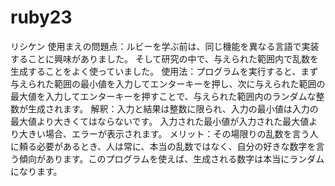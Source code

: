 # ruby23
リシケン
使用まえの問題点：ルビーを学ぶ前は、同じ機能を異なる言語で実装することに興味がありました。 そして研究の中で、与えられた範囲内で乱数を生成することをよく使っていました。
使用法：プログラムを実行すると、まず与えられた範囲の最小値を入力してエンターキーを押し、次に与えられた範囲の最大値を入力してエンターキーを押すことで、与えられた範囲内のランダムな整数が生成されます。
解釈：入力と結果は整数に限られ、入力の最小値は入力の最大値より大きくてはならないです。 入力された最小値が入力された最大値より大きい場合、エラーが表示されます。
メリット：その場限りの乱数を言う人に頼る必要があるとき、人は常に、本当の乱数ではなく、自分の好きな数字を言う傾向があります。このプログラムを使えば、生成される数字は本当にランダムになります。
